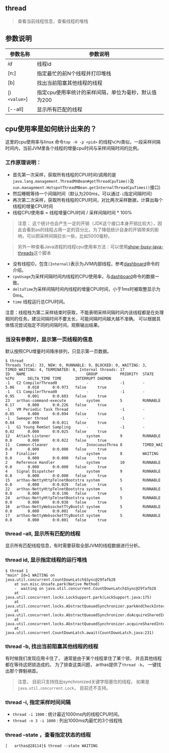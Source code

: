## thread

> 查看当前线程信息，查看线程的堆栈

## 参数说明

| 参数名称      | 参数说明                                             |
| ------------- | ---------------------------------------------------- |
| *id*          | 线程id                                               |
| [n:]          | 指定最忙的前N个线程并打印堆栈                        |
| [b]           | 找出当前阻塞其他线程的线程                           |
| [i `<value>`] | 指定cpu使用率统计的采样间隔，单位为毫秒，默认值为200 |
| [--all]       | 显示所有匹配的线程                                   |





## cpu使用率是如何统计出来的？

这里的cpu使用率与linux 命令`top -H -p <pid>` 的线程`%CPU`类似，一段采样间隔时间内，当前JVM里各个线程的增量cpu时间与采样间隔时间的比例。

### 工作原理说明：

- 首先第一次采样，获取所有线程的CPU时间(调用的是`java.lang.management.ThreadMXBean#getThreadCpuTime()`及`sun.management.HotspotThreadMBean.getInternalThreadCpuTimes()`接口)
- 然后睡眠等待一个间隔时间（默认为200ms，可以通过`-i`指定间隔时间）
- 再次第二次采样，获取所有线程的CPU时间，对比两次采样数据，计算出每个线程的增量CPU时间
- 线程CPU使用率 = 线程增量CPU时间 / 采样间隔时间 * 100%

> 注意： 这个统计也会产生一定的开销（JDK这个接口本身开销比较大），因此会看到as的线程占用一定的百分比，为了降低统计自身的开销带来的影响，可以把采样间隔拉长一些，比如5000毫秒。



> 另外一种查看Java进程的线程cpu使用率方法：可以使用[show-busy-java-threads](https://github.com/oldratlee/useful-scripts/blob/master/docs/java.md#-show-busy-java-threads)这个脚本



- 没有线程ID，包含`[Internal]`表示为JVM内部线程，参考[dashboard](https://arthas.aliyun.com/doc/dashboard.html)命令的介绍。
- `cpuUsage`为采样间隔时间内线程的CPU使用率，与[dashboard](https://arthas.aliyun.com/doc/dashboard.html)命令的数据一致。
- `deltaTime`为采样间隔时间内线程的增量CPU时间，小于1ms时被取整显示为0ms。
- `time` 线程运行总CPU时间。

注意：线程栈为第二采样结束时获取，不能表明采样间隔时间内该线程都是在处理相同的任务。建议间隔时间不要太长，可能间隔时间越大越不准确。 可以根据具体情况尝试指定不同的间隔时间，观察输出结果。

### 当没有参数时，显示第一页线程的信息

默认按照CPU增量时间降序排列，只显示第一页数据。

```
$ thread
Threads Total: 33, NEW: 0, RUNNABLE: 9, BLOCKED: 0, WAITING: 3, TIMED_WAITING: 4, TERMINATED: 0, Internal threads: 17
ID   NAME                           GROUP          PRIORITY  STATE     %CPU      DELTA_TIME TIME      INTERRUPT DAEMON
-1   C2 CompilerThread0             -              -1        -         5.06      0.010      0:0.973   false     true
-1   C1 CompilerThread0             -              -1        -         0.95      0.001      0:0.603   false     true
23   arthas-command-execute         system         5         RUNNABLE  0.17      0.000      0:0.226   false     true
-1   VM Periodic Task Thread        -              -1        -         0.05      0.000      0:0.094   false     true
-1   Sweeper thread                 -              -1        -         0.04      0.000      0:0.011   false     true
-1   G1 Young RemSet Sampling       -              -1        -         0.02      0.000      0:0.025   false     true
12   Attach Listener                system         9         RUNNABLE  0.0       0.000      0:0.022   false     true
11   Common-Cleaner                 InnocuousThrea 8         TIMED_WAI 0.0       0.000      0:0.000   false     true
3    Finalizer                      system         8         WAITING   0.0       0.000      0:0.000   false     true
2    Reference Handler              system         10        RUNNABLE  0.0       0.000      0:0.000   false     true
4    Signal Dispatcher              system         9         RUNNABLE  0.0       0.000      0:0.000   false     true
15   arthas-NettyHttpTelnetBootstra system         5         RUNNABLE  0.0       0.000      0:0.029   false     true
22   arthas-NettyHttpTelnetBootstra system         5         RUNNABLE  0.0       0.000      0:0.196   false     true
24   arthas-NettyHttpTelnetBootstra system         5         RUNNABLE  0.0       0.000      0:0.038   false     true
16   arthas-NettyWebsocketTtyBootst system         5         RUNNABLE  0.0       0.000      0:0.001   false     true
17   arthas-NettyWebsocketTtyBootst system         5         RUNNABLE  0.0       0.000      0:0.001   false     true
```

### thread –all, 显示所有匹配的线程

显示所有匹配线程信息，有时需要获取全部JVM的线程数据进行分析。

### thread id, 显示指定线程的运行堆栈

```
$ thread 1
"main" Id=1 WAITING on java.util.concurrent.CountDownLatch$Sync@29fafb28
    at sun.misc.Unsafe.park(Native Method)
    -  waiting on java.util.concurrent.CountDownLatch$Sync@29fafb28
    at java.util.concurrent.locks.LockSupport.park(LockSupport.java:175)
    at java.util.concurrent.locks.AbstractQueuedSynchronizer.parkAndCheckInterrupt(AbstractQueuedSynchronizer.java:836)
    at java.util.concurrent.locks.AbstractQueuedSynchronizer.doAcquireSharedInterruptibly(AbstractQueuedSynchronizer.java:997)
    at java.util.concurrent.locks.AbstractQueuedSynchronizer.acquireSharedInterruptibly(AbstractQueuedSynchronizer.java:1304)
    at java.util.concurrent.CountDownLatch.await(CountDownLatch.java:231)
```

### thread -b, 找出当前阻塞其他线程的线程

有时候我们发现应用卡住了， 通常是由于某个线程拿住了某个锁， 并且其他线程都在等待这把锁造成的。 为了排查这类问题， arthas提供了`thread -b`， 一键找出那个罪魁祸首。



> 注意， 目前只支持找出synchronized关键字阻塞住的线程， 如果是`java.util.concurrent.Lock`， 目前还不支持。



### thread -i, 指定采样时间间隔

- `thread -i 1000` : 统计最近1000ms内的线程CPU时间。
- `thread -n 3 -i 1000` : 列出1000ms内最忙的3个线程栈



### thread –state ，查看指定状态的线程

```
[	arthas@28114]$ thread --state WAITING

```

